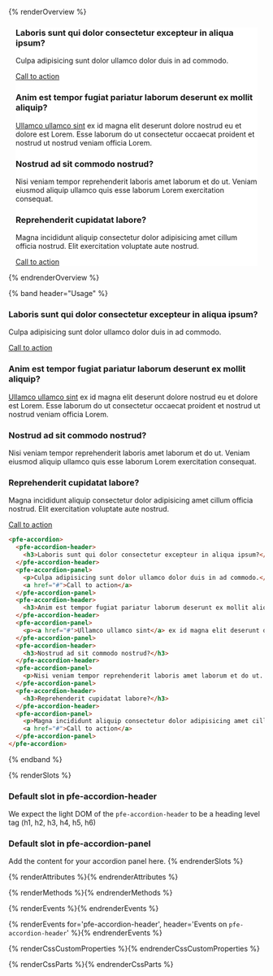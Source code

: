 <style>
.accordion-demo {
  margin: 1em;
  background-color: white;
}
</style>

{% renderOverview %}
  <div class="accordion-demo">
  <pfe-accordion>
    <pfe-accordion-header>
      <h3>Laboris sunt qui dolor consectetur excepteur in aliqua ipsum?</h3>
    </pfe-accordion-header>
    <pfe-accordion-panel>
      <p>Culpa adipisicing sunt dolor ullamco dolor duis in ad commodo.</p>
      <a href="#">Call to action</a>
    </pfe-accordion-panel>
    <pfe-accordion-header>
      <h3>Anim est tempor fugiat pariatur laborum deserunt ex mollit aliquip?</h3>
    </pfe-accordion-header>
    <pfe-accordion-panel>
      <p><a href="#">Ullamco ullamco sint</a> ex id magna elit deserunt dolore nostrud eu et dolore est Lorem. Esse laborum do ut consectetur occaecat proident et nostrud ut nostrud veniam officia Lorem.</p>
    </pfe-accordion-panel>
    <pfe-accordion-header>
      <h3>Nostrud ad sit commodo nostrud?</h3>
    </pfe-accordion-header>
    <pfe-accordion-panel>
      <p>Nisi veniam tempor reprehenderit laboris amet laborum et do ut. Veniam eiusmod aliquip ullamco quis esse laborum Lorem exercitation consequat.</p>
    </pfe-accordion-panel>
    <pfe-accordion-header>
      <h3>Reprehenderit cupidatat labore?</h3>
    </pfe-accordion-header>
    <pfe-accordion-panel>
      <p>Magna incididunt aliquip consectetur dolor adipisicing amet cillum officia nostrud. Elit exercitation voluptate aute nostrud.</p>
      <a href="#">Call to action</a>
    </pfe-accordion-panel>
  </pfe-accordion>
  </div>
{% endrenderOverview %}

{% band header="Usage" %}
  <pfe-accordion>
    <pfe-accordion-header>
      <h3>Laboris sunt qui dolor consectetur excepteur in aliqua ipsum?</h3>
    </pfe-accordion-header>
    <pfe-accordion-panel>
      <p>Culpa adipisicing sunt dolor ullamco dolor duis in ad commodo.</p>
      <a href="#">Call to action</a>
    </pfe-accordion-panel>
    <pfe-accordion-header>
      <h3>Anim est tempor fugiat pariatur laborum deserunt ex mollit aliquip?</h3>
    </pfe-accordion-header>
    <pfe-accordion-panel>
      <p><a href="#">Ullamco ullamco sint</a> ex id magna elit deserunt dolore nostrud eu et dolore est Lorem. Esse laborum do ut consectetur occaecat proident et nostrud ut nostrud veniam officia Lorem.</p>
    </pfe-accordion-panel>
    <pfe-accordion-header>
      <h3>Nostrud ad sit commodo nostrud?</h3>
    </pfe-accordion-header>
    <pfe-accordion-panel>
      <p>Nisi veniam tempor reprehenderit laboris amet laborum et do ut. Veniam eiusmod aliquip ullamco quis esse laborum Lorem exercitation consequat.</p>
    </pfe-accordion-panel>
    <pfe-accordion-header>
      <h3>Reprehenderit cupidatat labore?</h3>
    </pfe-accordion-header>
    <pfe-accordion-panel>
      <p>Magna incididunt aliquip consectetur dolor adipisicing amet cillum officia nostrud. Elit exercitation voluptate aute nostrud.</p>
      <a href="#">Call to action</a>
    </pfe-accordion-panel>
  </pfe-accordion>

  ```html
  <pfe-accordion>
    <pfe-accordion-header>
      <h3>Laboris sunt qui dolor consectetur excepteur in aliqua ipsum?</h3>
    </pfe-accordion-header>
    <pfe-accordion-panel>
      <p>Culpa adipisicing sunt dolor ullamco dolor duis in ad commodo.</p>
      <a href="#">Call to action</a>
    </pfe-accordion-panel>
    <pfe-accordion-header>
      <h3>Anim est tempor fugiat pariatur laborum deserunt ex mollit aliquip?</h3>
    </pfe-accordion-header>
    <pfe-accordion-panel>
      <p><a href="#">Ullamco ullamco sint</a> ex id magna elit deserunt dolore nostrud eu et dolore est Lorem. Esse laborum do ut consectetur occaecat proident et nostrud ut nostrud veniam officia Lorem.</p>
    </pfe-accordion-panel>
    <pfe-accordion-header>
      <h3>Nostrud ad sit commodo nostrud?</h3>
    </pfe-accordion-header>
    <pfe-accordion-panel>
      <p>Nisi veniam tempor reprehenderit laboris amet laborum et do ut. Veniam eiusmod aliquip ullamco quis esse laborum Lorem exercitation consequat.</p>
    </pfe-accordion-panel>
    <pfe-accordion-header>
      <h3>Reprehenderit cupidatat labore?</h3>
    </pfe-accordion-header>
    <pfe-accordion-panel>
      <p>Magna incididunt aliquip consectetur dolor adipisicing amet cillum officia nostrud. Elit exercitation voluptate aute nostrud.</p>
      <a href="#">Call to action</a>
    </pfe-accordion-panel>
  </pfe-accordion>
  ```
{% endband %}

{% renderSlots %}
  ### Default slot in pfe-accordion-header

  We expect the light DOM of the `pfe-accordion-header` to be a heading level tag
  (h1, h2, h3, h4, h5, h6)

  ### Default slot in pfe-accordion-panel

  Add the content for your accordion panel here.
{% endrenderSlots %}

{% renderAttributes %}{% endrenderAttributes %}

{% renderMethods %}{% endrenderMethods %}

{% renderEvents %}{% endrenderEvents %}

{% renderEvents for='pfe-accordion-header', header='Events on `pfe-accordion-header`' %}{% endrenderEvents %}

{% renderCssCustomProperties %}{% endrenderCssCustomProperties %}

{% renderCssParts %}{% endrenderCssParts %}
